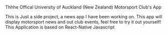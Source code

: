 Thhhe Offical University of Auckland (New Zealand) Motorsport Club's App

This is Just a side project, a news app I have been working on. This app will display motorsport news and out club events, feel free to try it out yourself! This Application is based on React-Native Javascript
